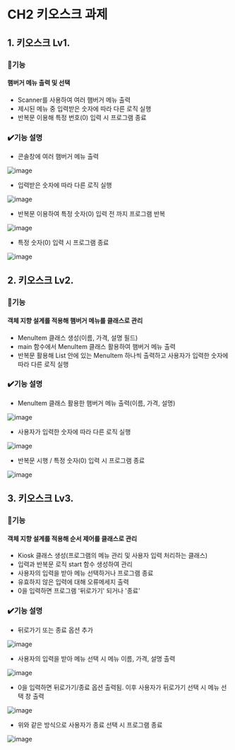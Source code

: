 # CH2 키오스크 과제

## 1. 키오스크 Lv1.
### 🔎기능
#### 햄버거 메뉴 출력 및 선택
- Scanner를 사용하여 여러 햄버거 메뉴 출력
- 제시된 메뉴 중 입력받은 숫자에 따라 다른 로직 실행
- 반복문 이용해 특정 번호(0) 입력 시 프로그램 종료

### ✔️기능 설명

- 콘솔창에 여러 햄버거 메뉴 출력
  
![image](https://github.com/user-attachments/assets/f293f601-8b3f-4a9a-8578-2c811e29ff72)


- 입력받은 숫자에 따라 다른 로직 실행
  
![image](https://github.com/user-attachments/assets/67fca870-53c5-44f3-a80f-e69edda69d9d)

- 반복문 이용하여 특정 숫자(0) 입력 전 까지 프로그램 반복

![image](https://github.com/user-attachments/assets/e145789a-e2f3-492f-b98f-5258cc583410)

- 특정 숫자(0) 입력 시 프로그램 종료

![image](https://github.com/user-attachments/assets/88028d2c-9d47-4678-9cbe-0b71caf53dc6)


## 2. 키오스크 Lv2.
### 🔎기능
#### 객체 지향 설계를 적용해 햄버거 메뉴를 클래스로 관리
- MenuItem 클래스 생성(이름, 가격, 설명 필드)
- main 함수에서 MenuItem 클래스 활용하여 햄버거 메뉴 출력
- 반복문 활용해 List 안에 있는 MenuItem 하나씩 출력하고 사용자가 입력한 숫자에 따라 다른 로직 실행

### ✔️기능 설명

- MenuItem 클래스 활용한 햄버거 메뉴 출력(이름, 가격, 설명)

![image](https://github.com/user-attachments/assets/ac77a424-d8a5-4607-95e5-593c03975077)

- 사용자가 입력한 숫자에 따라 다른 로직 실행

![image](https://github.com/user-attachments/assets/0f49f2a2-3142-4f2e-81af-b840feee68de)

- 반복문 시행 / 특정 숫자(0) 입력 시 프로그램 종료

![image](https://github.com/user-attachments/assets/8640d923-e06d-48db-9f06-1f97d676a702)


## 3. 키오스크 Lv3.
### 🔎기능
#### 객체 지향 설계를 적용해 순서 제어를 클래스로 관리
- Kiosk 클래스 생성(프로그램의 메뉴 관리 및 사용자 입력 처리하는 클래스)
- 입력과 반복문 로직 start 함수 생성하여 관리
- 사용자의 입력을 받아 메뉴 선택하거나 프로그램 종료
- 유효하지 않은 입력에 대해 오류메세지 출력
- 0을 입력하면 프로그램 '뒤로가기' 되거나 '종료'

### ✔️기능 설명

- 뒤로가기 또는 종료 옵션 추가

![image](https://github.com/user-attachments/assets/a0433e7d-83ee-489a-b7c3-8da379bf257f)


- 사용자의 입력을 받아 메뉴 선택 시 메뉴 이름, 가격, 설명 출력

![image](https://github.com/user-attachments/assets/692c80f1-1a45-4514-a795-4236279575a9)


- 0을 입력하면 뒤로가기/종료 옵션 출력됨. 이후 사용자가 뒤로가기 선택 시 메뉴 선택 창 출력

![image](https://github.com/user-attachments/assets/d8ce620f-3707-4661-9d17-89683384a8b4)

- 위와 같은 방식으로 사용자가 종료 선택 시 프로그램 종료

![image](https://github.com/user-attachments/assets/c02ce4cf-13e8-4bfe-936e-d00cb20e0046)



